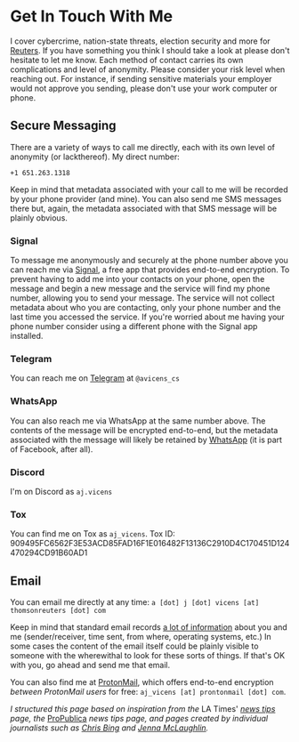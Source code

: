 # Get In Touch With Me

I cover cybercrime, nation-state threats, election security and more for [Reuters](https://www.reuters.com/). If you have something you think I should take a look at please don't hesitate to let me know. Each method of contact carries its own complications and level of anonymity. Please consider your risk level when reaching out. For instance, if sending sensitive materials your employer would not approve you sending, please don't use your work computer or phone.

## Secure Messaging

There are a variety of ways to call me directly, each with its own level of anonymity (or lackthereof). My direct number:

`+1 651.263.1318`

Keep in mind that metadata associated with your call to me will be recorded by your phone provider (and mine). You can also send me SMS messages there but, again, the metadata associated with that SMS message will be plainly obvious.

### Signal

To message me anonymously and securely at the phone number above you can reach me via [Signal](https://signal.org/), a free app that provides end-to-end encryption. To prevent having to add me into your contacts on your phone, open the message and begin a new message and the service will find my phone number, allowing you to send your message. The service will not collect metadata about who you are contacting, only your phone number and the last time you accessed the service. If you're worried about me having your phone number consider using a different phone with the Signal app installed.

### Telegram

You can reach me on [Telegram](https://telegram.org/) at `@avicens_cs`

### WhatsApp

You can also reach me via WhatsApp at the same number above. The contents of the message will be encrypted end-to-end, but the metadata associated with the message will likely be retained by [WhatsApp](https://www.whatsapp.com/) (it is part of Facebook, after all).


### Discord

I'm on Discord as `aj.vicens`

### Tox

You can find me on Tox as `aj_vicens`. Tox ID: 909495FC6562F3E53ACD85FAD16F1E016482F13136C2910D4C170451D124470294CD91B60AD1

## Email

You can email me directly at any time: `a [dot] j [dot] vicens [at] thomsonreuters [dot] com`

Keep in mind that standard email records [a lot of information](https://mediatemple.net/community/products/dv/204643950/understanding-an-email-header) about you and me (sender/receiver, time sent, from where, operating systems, etc.) In some cases the content of the email itself could be plainly visible to someone with the wherewithal to look for these sorts of things. If that's OK with you, go ahead and send me that email.


You can also find me at [ProtonMail](https://protonmail.com/), which offers end-to-end encryption *between ProtonMail users* for free: `aj_vicens [at] prontonmail [dot] com`.

*I structured this page based on inspiration from the* LA Times' *[news tips](https://www.latimes.com/tips/) page, the* [ProPublica](https://www.propublica.org/leak-to-us/) *news tips page, and pages created by individual journalists such as [Chris Bing](https://medium.com/@Bing_Chris/how-to-contact-me-d2fd4bd3ed7b) and [Jenna McLaughlin](https://medium.com/@JennaMC_Laugh/securely-contacting-me-86e2b418b9b6).*
